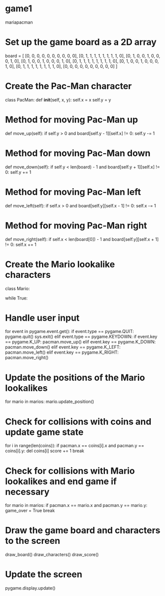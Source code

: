 # game1
mariapacman
# Set up the game board as a 2D array
board = [
    [0, 0, 0, 0, 0, 0, 0, 0, 0, 0],
    [0, 1, 1, 1, 1, 1, 1, 1, 1, 0],
    [0, 1, 0, 0, 1, 0, 0, 0, 1, 0],
    [0, 1, 0, 0, 1, 0, 0, 0, 1, 0],
    [0, 1, 1, 1, 1, 1, 1, 1, 1, 0],
    [0, 1, 0, 0, 1, 0, 0, 0, 1, 0],
    [0, 1, 1, 1, 1, 1, 1, 1, 1, 0],
    [0, 0, 0, 0, 0, 0, 0, 0, 0, 0]
]

# Create the Pac-Man character
class PacMan:
  def __init__(self, x, y):
    self.x = x
    self.y = y
    
  # Method for moving Pac-Man up
  def move_up(self):
    if self.y > 0 and board[self.y - 1][self.x] != 0:
      self.y -= 1
      
  # Method for moving Pac-Man down
  def move_down(self):
    if self.y < len(board) - 1 and board[self.y + 1][self.x] != 0:
      self.y += 1
      
  # Method for moving Pac-Man left
  def move_left(self):
    if self.x > 0 and board[self.y][self.x - 1] != 0:
      self.x -= 1
      
  # Method for moving Pac-Man right
  def move_right(self):
    if self.x < len(board[0]) - 1 and board[self.y][self.x + 1] != 0:
      self.x += 1

# Create the Mario lookalike characters
class Mario:
 
while True:
  # Handle user input
  for event in pygame.event.get():
    if event.type == pygame.QUIT:
      pygame.quit()
      sys.exit()
    elif event.type == pygame.KEYDOWN:
      if event.key == pygame.K_UP:
        pacman.move_up()
      elif event.key == pygame.K_DOWN:
        pacman.move_down()
      elif event.key == pygame.K_LEFT:
        pacman.move_left()
      elif event.key == pygame.K_RIGHT:
        pacman.move_right()
  
  # Update the positions of the Mario lookalikes
  for mario in marios:
    mario.update_position()
    
  # Check for collisions with coins and update game state
  for i in range(len(coins)):
    if pacman.x == coins[i].x and pacman.y == coins[i].y:
      del coins[i]
      score += 1
      break
      
  # Check for collisions with Mario lookalikes and end game if necessary
  for mario in marios:
    if pacman.x == mario.x and pacman.y == mario.y:
      game_over = True
      break
      
  # Draw the game board and characters to the screen
  draw_board()
  draw_characters()
  draw_score()
  
  # Update the screen
  pygame.display.update()
